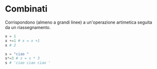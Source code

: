 # Combinati

Corrispondono (almeno a grandi linee) a un'operazione artimetica seguita da un riassegnamento.

```python
x = 1
x +=1 # x = x +1
x # 2
```

```python
s = "ciao "
s*=3 # s = s * 3
s # 'ciao ciao ciao '
```